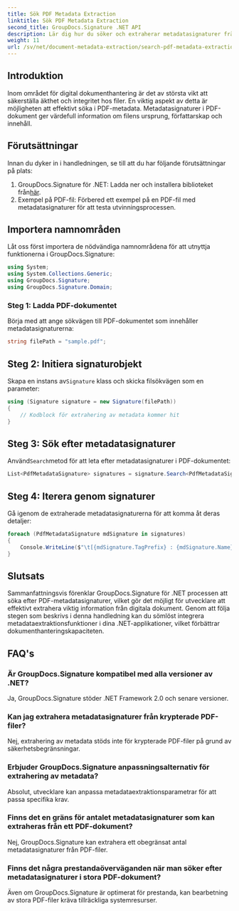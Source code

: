 ```yaml
---
title: Sök PDF Metadata Extraction
linktitle: Sök PDF Metadata Extraction
second_title: GroupDocs.Signature .NET API
description: Lär dig hur du söker och extraherar metadatasignaturer från PDF-dokument med GroupDocs.Signature för .NET. Förbättra dina dokumenthanteringsmöjligheter.
weight: 11
url: /sv/net/document-metadata-extraction/search-pdf-metadata-extraction/
---
```

## Introduktion
Inom området för digital dokumenthantering är det av största vikt att säkerställa äkthet och integritet hos filer. En viktig aspekt av detta är möjligheten att effektivt söka i PDF-metadata. Metadatasignaturer i PDF-dokument ger värdefull information om filens ursprung, författarskap och innehåll.
## Förutsättningar
Innan du dyker in i handledningen, se till att du har följande förutsättningar på plats:
1.  GroupDocs.Signature för .NET: Ladda ner och installera biblioteket från[här](https://releases.groupdocs.com/signature/net/).
2. Exempel på PDF-fil: Förbered ett exempel på en PDF-fil med metadatasignaturer för att testa utvinningsprocessen.

## Importera namnområden
Låt oss först importera de nödvändiga namnområdena för att utnyttja funktionerna i GroupDocs.Signature:
```csharp
using System;
using System.Collections.Generic;
using GroupDocs.Signature;
using GroupDocs.Signature.Domain;
```
### Steg 1: Ladda PDF-dokumentet
Börja med att ange sökvägen till PDF-dokumentet som innehåller metadatasignaturerna:
```csharp
string filePath = "sample.pdf";
```
## Steg 2: Initiera signaturobjekt
 Skapa en instans av`Signature` klass och skicka filsökvägen som en parameter:
```csharp
using (Signature signature = new Signature(filePath))
{
    // Kodblock för extrahering av metadata kommer hit
}
```
## Steg 3: Sök efter metadatasignaturer
 Använd`Search`metod för att leta efter metadatasignaturer i PDF-dokumentet:
```csharp
List<PdfMetadataSignature> signatures = signature.Search<PdfMetadataSignature>(SignatureType.Metadata);
```
## Steg 4: Iterera genom signaturer
Gå igenom de extraherade metadatasignaturerna för att komma åt deras detaljer:
```csharp
foreach (PdfMetadataSignature mdSignature in signatures)
{
    Console.WriteLine($"\t[{mdSignature.TagPrefix} : {mdSignature.Name}] = {mdSignature.Value} ({mdSignature.Type})");
}
```

## Slutsats
Sammanfattningsvis förenklar GroupDocs.Signature för .NET processen att söka efter PDF-metadatasignaturer, vilket gör det möjligt för utvecklare att effektivt extrahera viktig information från digitala dokument. Genom att följa stegen som beskrivs i denna handledning kan du sömlöst integrera metadataextraktionsfunktioner i dina .NET-applikationer, vilket förbättrar dokumenthanteringskapaciteten.
## FAQ's
### Är GroupDocs.Signature kompatibel med alla versioner av .NET?
Ja, GroupDocs.Signature stöder .NET Framework 2.0 och senare versioner.
### Kan jag extrahera metadatasignaturer från krypterade PDF-filer?
Nej, extrahering av metadata stöds inte för krypterade PDF-filer på grund av säkerhetsbegränsningar.
### Erbjuder GroupDocs.Signature anpassningsalternativ för extrahering av metadata?
Absolut, utvecklare kan anpassa metadataextraktionsparametrar för att passa specifika krav.
### Finns det en gräns för antalet metadatasignaturer som kan extraheras från ett PDF-dokument?
Nej, GroupDocs.Signature kan extrahera ett obegränsat antal metadatasignaturer från PDF-filer.
### Finns det några prestandaöverväganden när man söker efter metadatasignaturer i stora PDF-dokument?
Även om GroupDocs.Signature är optimerat för prestanda, kan bearbetning av stora PDF-filer kräva tillräckliga systemresurser.